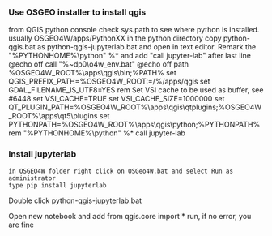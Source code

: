 ### Use OSGEO installer to install qgis
from QGIS python console check sys.path to see where python is installed.
usually OSGEO4W/apps/PythonXX
in the python directory copy python-qgis.bat as python-qgis-jupyterlab.bat and open in text editor. Remark the "%PYTHONHOME%\python" %* and add "call jupyter-lab" after last line
    @echo off
    call "%~dp0\o4w_env.bat"
    @echo off
    path %OSGEO4W_ROOT%\apps\qgis\bin;%PATH%
    set QGIS_PREFIX_PATH=%OSGEO4W_ROOT:\=/%/apps/qgis
    set GDAL_FILENAME_IS_UTF8=YES
    rem Set VSI cache to be used as buffer, see #6448
    set VSI_CACHE=TRUE
    set VSI_CACHE_SIZE=1000000
    set QT_PLUGIN_PATH=%OSGEO4W_ROOT%\apps\qgis\qtplugins;%OSGEO4W_ROOT%\apps\qt5\plugins
    set PYTHONPATH=%OSGEO4W_ROOT%\apps\qgis\python;%PYTHONPATH%
    rem "%PYTHONHOME%\python" %*
    call jupyter-lab
    
### Install jupyterlab
    in OSGEO4W folder right click on OSGeo4W.bat and select Run as administrator
    type pip install jupyterlab

Double click python-qgis-jupyterlab.bat

Open new notebook and add
from qgis.core import *
run, if no error, you are fine
